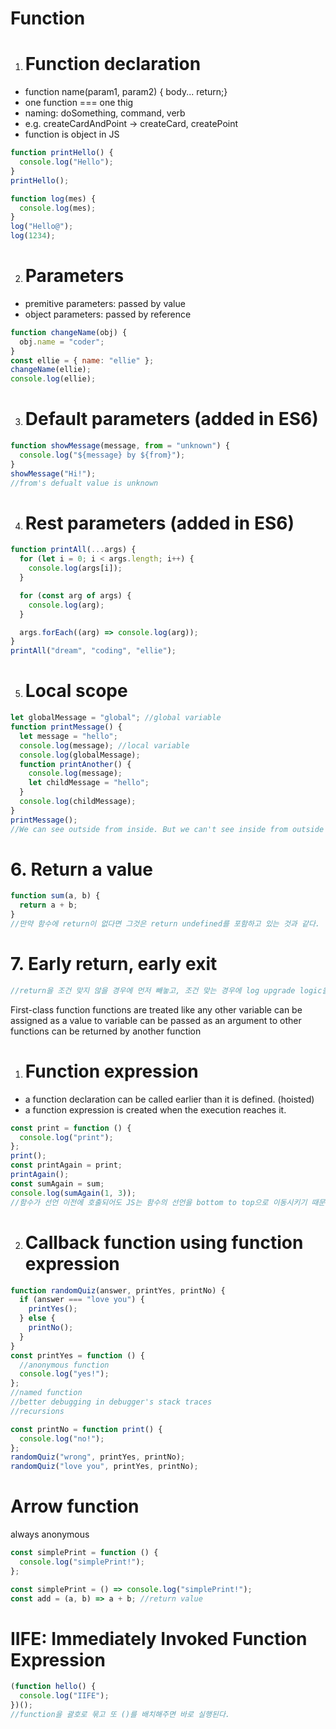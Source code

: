 # Function

1. # Function declaration

- function name(param1, param2) { body... return;}
- one function === one thig
- naming: doSomething, command, verb
- e.g. createCardAndPoint -> createCard, createPoint
- function is object in JS

```javascript
function printHello() {
  console.log("Hello");
}
printHello();

function log(mes) {
  console.log(mes);
}
log("Hello@");
log(1234);
```

2. # Parameters

- premitive parameters: passed by value
- object parameters: passed by reference

```javascript
function changeName(obj) {
  obj.name = "coder";
}
const ellie = { name: "ellie" };
changeName(ellie);
console.log(ellie);
```

3. # Default parameters (added in ES6)

```javascript
function showMessage(message, from = "unknown") {
  console.log("${message} by ${from}");
}
showMessage("Hi!");
//from's defualt value is unknown
```

4. # Rest parameters (added in ES6)

```javascript
function printAll(...args) {
  for (let i = 0; i < args.length; i++) {
    console.log(args[i]);
  }

  for (const arg of args) {
    console.log(arg);
  }

  args.forEach((arg) => console.log(arg));
}
printAll("dream", "coding", "ellie");
```

5. # Local scope

```javascript
let globalMessage = "global"; //global variable
function printMessage() {
  let message = "hello";
  console.log(message); //local variable
  console.log(globalMessage);
  function printAnother() {
    console.log(message);
    let childMessage = "hello";
  }
  console.log(childMessage);
}
printMessage();
//We can see outside from inside. But we can't see inside from outside
```

# 6. Return a value

```javascript
function sum(a, b) {
  return a + b;
}
//만약 함수에 return이 없다면 그것은 return undefined를 포함하고 있는 것과 같다.
```

# 7. Early return, early exit

```javascript
//return을 조건 맞지 않을 경우에 먼저 빼놓고, 조건 맞는 경우에 log upgrade logic을 배치하라.
```

First-class function
functions are treated like any other variable
can be assigned as a value to variable
can be passed as an argument to other functions
can be returned by another function

1. # Function expression

- a function declaration can be called earlier than it is defined. (hoisted)
- a function expression is created when the execution reaches it.

```javascript
const print = function () {
  console.log("print");
};
print();
const printAgain = print;
printAgain();
const sumAgain = sum;
console.log(sumAgain(1, 3));
//함수가 선언 이전에 호출되어도 JS는 함수의 선언을 bottom to top으로 이동시키기 때문에 잘 작동한다.
```

2. # Callback function using function expression

```javascript
function randomQuiz(answer, printYes, printNo) {
  if (answer === "love you") {
    printYes();
  } else {
    printNo();
  }
}
const printYes = function () {
  //anonymous function
  console.log("yes!");
};
//named function
//better debugging in debugger's stack traces
//recursions

const printNo = function print() {
  console.log("no!");
};
randomQuiz("wrong", printYes, printNo);
randomQuiz("love you", printYes, printNo);
```

# Arrow function

always anonymous

```javascript
const simplePrint = function () {
  console.log("simplePrint!");
};

const simplePrint = () => console.log("simplePrint!");
const add = (a, b) => a + b; //return value
```

# IIFE: Immediately Invoked Function Expression

```javascript
(function hello() {
  console.log("IIFE");
})();
//function을 괄호로 묶고 또 ()를 배치해주면 바로 실행된다.
```
